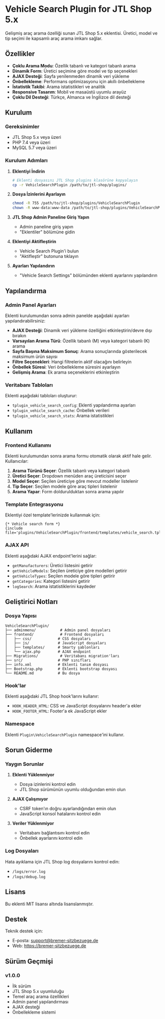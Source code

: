 # Vehicle Search Plugin for JTL Shop 5.x

Gelişmiş araç arama özelliği sunan JTL Shop 5.x eklentisi. Üretici, model ve tip seçimi ile kapsamlı araç arama imkanı sağlar.

## Özellikler

- **Çoklu Arama Modu**: Özellik tabanlı ve kategori tabanlı arama
- **Dinamik Form**: Üretici seçimine göre model ve tip seçenekleri
- **AJAX Desteği**: Sayfa yenilenmeden dinamik veri yükleme
- **Önbellekleme**: Performans optimizasyonu için akıllı önbellekleme
- **İstatistik Takibi**: Arama istatistikleri ve analitik
- **Responsive Tasarım**: Mobil ve masaüstü uyumlu arayüz
- **Çoklu Dil Desteği**: Türkçe, Almanca ve İngilizce dil desteği

## Kurulum

### Gereksinimler

- JTL Shop 5.x veya üzeri
- PHP 7.4 veya üzeri
- MySQL 5.7 veya üzeri

### Kurulum Adımları

1. **Eklentiyi İndirin**
   ```bash
   # Eklenti dosyasını JTL Shop plugins klasörüne kopyalayın
   cp -r VehicleSearchPlugin /path/to/jtl-shop/plugins/
   ```

2. **Dosya İzinlerini Ayarlayın**
   ```bash
   chmod -R 755 /path/to/jtl-shop/plugins/VehicleSearchPlugin
   chown -R www-data:www-data /path/to/jtl-shop/plugins/VehicleSearchPlugin
   ```

3. **JTL Shop Admin Paneline Giriş Yapın**
   - Admin paneline giriş yapın
   - "Eklentiler" bölümüne gidin

4. **Eklentiyi Aktifleştirin**
   - Vehicle Search Plugin'i bulun
   - "Aktifleştir" butonuna tıklayın

5. **Ayarları Yapılandırın**
   - "Vehicle Search Settings" bölümünden eklenti ayarlarını yapılandırın

## Yapılandırma

### Admin Panel Ayarları

Eklenti kurulumundan sonra admin panelde aşağıdaki ayarları yapılandırabilirsiniz:

- **AJAX Desteği**: Dinamik veri yükleme özelliğini etkinleştirin/devre dışı bırakın
- **Varsayılan Arama Türü**: Özellik tabanlı (M) veya kategori tabanlı (K) arama
- **Sayfa Başına Maksimum Sonuç**: Arama sonuçlarında gösterilecek maksimum ürün sayısı
- **Filtre Seçenekleri**: Hangi filtrelerin aktif olacağını belirleyin
- **Önbellek Süresi**: Veri önbellekleme süresini ayarlayın
- **Gelişmiş Arama**: Ek arama seçeneklerini etkinleştirin

### Veritabanı Tabloları

Eklenti aşağıdaki tabloları oluşturur:

- `tplugin_vehicle_search_config`: Eklenti yapılandırma ayarları
- `tplugin_vehicle_search_cache`: Önbellek verileri
- `tplugin_vehicle_search_stats`: Arama istatistikleri

## Kullanım

### Frontend Kullanımı

Eklenti kurulumundan sonra arama formu otomatik olarak aktif hale gelir. Kullanıcılar:

1. **Arama Türünü Seçer**: Özellik tabanlı veya kategori tabanlı
2. **Üretici Seçer**: Dropdown menüden araç üreticisini seçer
3. **Model Seçer**: Seçilen üreticiye göre mevcut modeller listelenir
4. **Tip Seçer**: Seçilen modele göre araç tipleri listelenir
5. **Arama Yapar**: Form doldurulduktan sonra arama yapılır

### Template Entegrasyonu

Eklentiyi özel template'lerinizde kullanmak için:

```smarty
{* Vehicle search form *}
{include file='plugins/VehicleSearchPlugin/frontend/templates/vehicle_search.tpl'}
```

### AJAX API

Eklenti aşağıdaki AJAX endpoint'lerini sağlar:

- `getManufacturers`: Üretici listesini getirir
- `getVehicleModels`: Seçilen üreticiye göre modelleri getirir
- `getVehicleTypes`: Seçilen modele göre tipleri getirir
- `getCategories`: Kategori listesini getirir
- `logSearch`: Arama istatistiklerini kaydeder

## Geliştirici Notları

### Dosya Yapısı

```
VehicleSearchPlugin/
├── adminmenu/           # Admin panel dosyaları
├── frontend/            # Frontend dosyaları
│   ├── css/            # CSS dosyaları
│   ├── js/             # JavaScript dosyaları
│   ├── templates/      # Smarty şablonları
│   └── ajax.php        # AJAX endpoint
├── Migrations/          # Veritabanı migration'ları
├── src/                # PHP sınıfları
├── info.xml            # Eklenti tanım dosyası
├── Bootstrap.php       # Eklenti bootstrap dosyası
└── README.md           # Bu dosya
```

### Hook'lar

Eklenti aşağıdaki JTL Shop hook'larını kullanır:

- `HOOK_HEADER_HTML`: CSS ve JavaScript dosyalarını header'a ekler
- `HOOK_FOOTER_HTML`: Footer'a ek JavaScript ekler

### Namespace

Eklenti `Plugin\VehicleSearchPlugin` namespace'ini kullanır.

## Sorun Giderme

### Yaygın Sorunlar

1. **Eklenti Yüklenmiyor**
   - Dosya izinlerini kontrol edin
   - JTL Shop sürümünün uyumlu olduğundan emin olun

2. **AJAX Çalışmıyor**
   - CSRF token'ın doğru ayarlandığından emin olun
   - JavaScript konsol hatalarını kontrol edin

3. **Veriler Yüklenmiyor**
   - Veritabanı bağlantısını kontrol edin
   - Önbellek ayarlarını kontrol edin

### Log Dosyaları

Hata ayıklama için JTL Shop log dosyalarını kontrol edin:
- `/logs/error.log`
- `/logs/debug.log`

## Lisans

Bu eklenti MIT lisansı altında lisanslanmıştır.

## Destek

Teknik destek için:
- E-posta: support@bremer-sitzbezuege.de
- Web: https://bremer-sitzbezuege.de

## Sürüm Geçmişi

### v1.0.0
- İlk sürüm
- JTL Shop 5.x uyumluluğu
- Temel araç arama özellikleri
- Admin panel yapılandırması
- AJAX desteği
- Önbellekleme sistemi